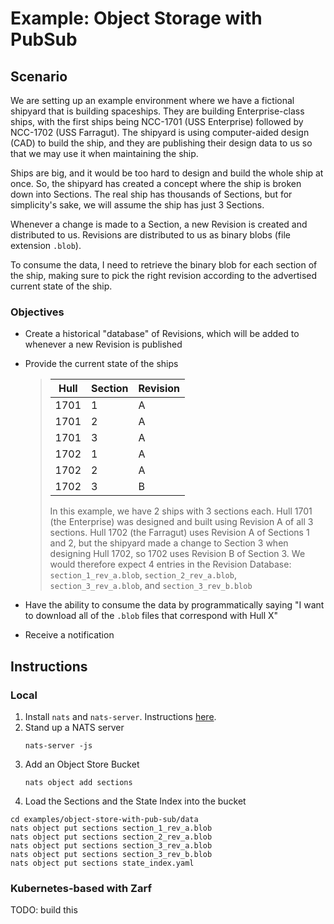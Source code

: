 # Example: Object Storage with PubSub

## Scenario

We are setting up an example environment where we have a fictional shipyard that is building spaceships. They are building Enterprise-class ships, with the first ships being NCC-1701 (USS Enterprise) followed by NCC-1702 (USS Farragut). The shipyard is using computer-aided design (CAD) to build the ship, and they are publishing their design data to us so that we may use it when maintaining the ship.

Ships are big, and it would be too hard to design and build the whole ship at once. So, the shipyard has created a concept where the ship is broken down into Sections. The real ship has thousands of Sections, but for simplicity's sake, we will assume the ship has just 3 Sections.

Whenever a change is made to a Section, a new Revision is created and distributed to us. Revisions are distributed to us as binary blobs (file extension `.blob`).

To consume the data, I need to retrieve the binary blob for each section of the ship, making sure to pick the right revision according to the advertised current state of the ship. 

### Objectives

- Create a historical "database" of Revisions, which will be added to whenever a new Revision is published
- Provide the current state of the ships

    > | Hull | Section | Revision |
    > |------|---------|----------|
    > | 1701 | 1       | A        |
    > | 1701 | 2       | A        |
    > | 1701 | 3       | A        |
    > | 1702 | 1       | A        |
    > | 1702 | 2       | A        |
    > | 1702 | 3       | B        |
    >
    > In this example, we have 2 ships with 3 sections each. Hull 1701 (the Enterprise) was designed and built using Revision A of all 3 sections. Hull 1702 (the Farragut) uses Revision A of Sections 1 and 2, but the shipyard made a change to Section 3 when designing Hull 1702, so 1702 uses Revision B of Section 3. We would therefore expect 4 entries in the Revision Database: `section_1_rev_a.blob`, `section_2_rev_a.blob`, `section_3_rev_a.blob`, and `section_3_rev_b.blob`
- Have the ability to consume the data by programmatically saying "I want to download all of the `.blob` files that correspond with Hull X"
- Receive a notification 

## Instructions

### Local

1. Install `nats` and `nats-server`. Instructions [here](https://docs.nats.io/nats-concepts/what-is-nats/walkthrough_setup).
2. Stand up a NATS server
    ```shell
   nats-server -js
    ```
3. Add an Object Store Bucket
    ```shell
    nats object add sections
    ```
4. Load the Sections and the State Index into the bucket
```shell
cd examples/object-store-with-pub-sub/data
nats object put sections section_1_rev_a.blob
nats object put sections section_2_rev_a.blob
nats object put sections section_3_rev_a.blob
nats object put sections section_3_rev_b.blob
nats object put sections state_index.yaml
```

### Kubernetes-based with Zarf

TODO: build this
